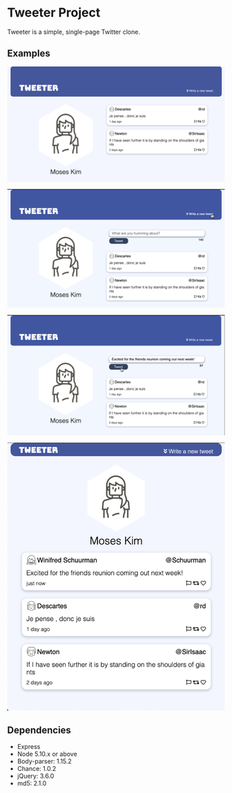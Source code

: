# Tweeter Project

Tweeter is a simple, single-page Twitter clone.

## Examples

!["Main page"](https://github.com/moseskim25/tweeter/blob/master/docs/Main%20page.png?raw=true)

!["Create a new tweet"](https://github.com/moseskim25/tweeter/blob/master/docs/Create%20new%20tweet.png?raw=true)

!["Hit 'tweet' in the drop down menu"](https://github.com/moseskim25/tweeter/blob/master/docs/Create%20new%20tweet%20part%202.png?raw=true)

!["Compatible with all devices"](https://github.com/moseskim25/tweeter/blob/master/docs/Compatible%20on%20smaller%20screens.png?raw=true)


## Dependencies

- Express
- Node 5.10.x or above
- Body-parser: 1.15.2
- Chance: 1.0.2
- jQuery: 3.6.0
- md5: 2.1.0
